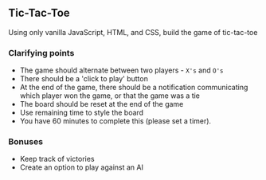 ## Tic-Tac-Toe

Using only vanilla JavaScript, HTML, and CSS, build the game of tic-tac-toe

### Clarifying points

* The game should alternate between two players - ```X's``` and ```O's```
* There should be a 'click to play' button
* At the end of the game, there should be a notification communicating which player won the game, or that the game was a tie
* The board should be reset at the end of the game
* Use remaining time to style the board
* You have 60 minutes to complete this (please set a timer).

### Bonuses
* Keep track of victories
* Create an option to play against an AI